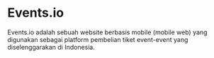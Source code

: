 # Events.io

Events.io adalah sebuah website berbasis mobile (mobile web) yang digunakan sebagai platform pembelian tiket event-event yang diselenggarakan di Indonesia.
